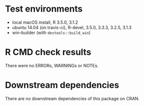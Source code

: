 # Test environments

* local macOS install, R 3.5.0, 3.1.2
* ubuntu 14.04 (on travis-ci), R-devel, 3.5.0, 3.3.3, 3.2.5, 3.1.3
* win-builder (with `devtools::build_win`)

# R CMD check results

There were no ERRORs, WARNINGs or NOTEs.

# Downstream dependencies

There are no downstream dependencies of this package on CRAN.

